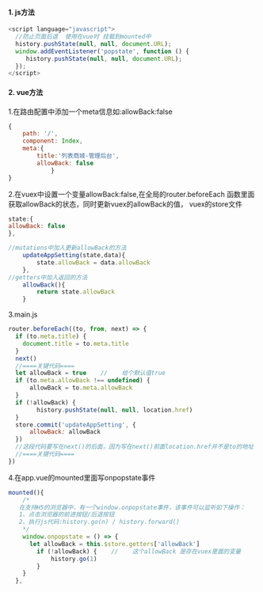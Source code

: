 #### 1. js方法

```javascript
<script language="javascript">
  //防止页面后退  使用在vue时 挂载到mounted中
  history.pushState(null, null, document.URL);
  window.addEventListener('popstate', function () {
     history.pushState(null, null, document.URL);
  });
</script>

```





#### 2. vue方法

1.在路由配置中添加一个meta信息如:allowBack:false

```javascript
{
    path: '/',
    component: Index,
    meta:{
    	title:'列表商城-管理后台',
        allowBack: false
            }
}
```

2.在vuex中设置一个变量allowBack:false,在全局的router.beforeEach 函数里面获取allowBack的状态，同时更新vuex的allowBack的值，
vuex的store文件

```javascript
state:{
allowBack: false
},

//mutations中加入更新allowBack的方法
	updateAppSetting(state,data){
		state.allowBack = data.allowBack
	},
//getters中加入返回的方法
	allowBack(){
		return state.allowBack
	}

```

3.main.js

```javascript
router.beforeEach((to, from, next) => {
  if (to.meta.title) {
    document.title = to.meta.title
  }
  next()
  //====关键代码====
  let allowBack = true    //    给个默认值true
  if (to.meta.allowBack !== undefined) {
      allowBack = to.meta.allowBack
  }
  if (!allowBack) {
        history.pushState(null, null, location.href)
  }    
  store.commit('updateAppSetting', {
      allowBack: allowBack
  })
  //这段代码要写在next()的后面，因为写在next()前面location.href并不是to的地址
  //====关键代码====
})
```

4.在app.vue的mounted里面写onpopstate事件

```javascript
mounted(){
    /*
   在支持H5的浏览器中，有一个window.onpopstate事件，该事件可以监听如下操作：
   1、点击浏览器的前进按钮/后退按钮
   2、执行js代码:history.go(n) / history.forward() 
    */
    window.onpopstate = () => {
      let allowBack = this.$store.getters['allowBack']
        if (!allowBack) {    //    这个allowBack 是存在vuex里面的变量
            history.go(1)
        }
    }
  },

```

